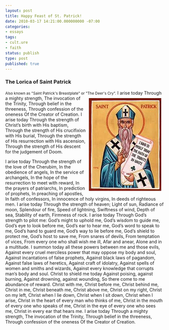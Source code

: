 ```yaml
---
layout: post
title: Happy Feast of St. Patrick!
date: 2010-03-17 14:21:00.000000000 -07:00
categories:
- essays
tags:
- cult.ure
- faith
status: publish
type: post
published: true
---
```

### The Lorica of Saint Patrick
<small>Also known as "Saint Patrick's Breastplate" or "The Deer's Cry".</small>
<img src="/assets/St._Patrick.jpg" alt="Saint Patrick" align="right" style="margin: 8px;" />
I arise today
Through a mighty strength,
The invocation of the Trinity,
Through belief in the threeness,
Through confession of the oneness
Of the Creator of Creation.
I arise today
Through the strength of
Christ’s birth with His baptism,
Through the strength of
His crucifixion with His burial,
Through the strength of
His resurrection with His ascension,
Through the strength of
His descent for the judgement of Doom.
<!-- more -->
I arise today
Through the strength of the love of the Cherubim,
In the obedience of angels,
In the service of archangels,
In the hope of the resurrection to meet with reward,
In the prayers of patriarchs,
In prediction of prophets,
In preaching of apostles,
In faith of confessors,
In innocence of holy virgins,
In deeds of righteous men.
I arise today
Through the strength of heaven;
Light of sun,
Radiance of moon,
Splendour of fire,
Speed of lightning,
Swiftness of wind,
Depth of sea,
Stability of earth,
Firmness of rock.
I arise today
Through God’s strength to pilot me:
God’s might to uphold me,
God’s wisdom to guide me,
God’s eye to look before me,
God’s ear to hear me,
God’s word to speak to me,
God’s hand to guard me,
God’s way to lie before me,
God’s shield to protect me,
God’s host to save me,
From snares of devils,
From temptation of vices,
From every one who shall wish me ill,
Afar and anear,
Alone and in a multitude.
I summon today all these powers
between me and those evils,
Against every cruel merciless power that may oppose my body and soul,
Against incantations of false prophets,
Against black laws of pagandom,
Against false laws of heretics,
Against craft of idolatry,
Against spells of women and smiths and wizards,
Against every knowledge that corrupts man’s body and soul.
Christ to shield me today
Against poising, against burning,
Against drowning, against wounding,
So there come to me abundance of reward.
Christ with me, Christ before me,
Christ behind me,
Christ in me, Christ beneath me,
Christ above me,
Christ on my right,
Christ on my left,
Christ when I lie down,
Christ when I sit down,
Christ when I arise,
Christ in the heart of every man who thinks of me,
Christ in the mouth of every one who speaks of me,
Christ in the eye of every one who sees me,
Christ in every ear that hears me.
I arise today
Through a mighty strength,
The invocation of the Trinity,
Through belief in the threeness,
Through confession of the oneness
Of the Creator of Creation.
